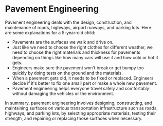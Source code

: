 # Pavement Engineering

Pavement engineering deals with the design, construction, and maintenance of roads, highways, airport runways, and parking lots. Here are some explanations for a 5-year-old child:

- Pavements are the surfaces we walk and drive on.
- Just like we need to choose the right clothes for different weather, we need to choose the right materials and thickness for pavements depending on things like how many cars will use it and how cold or hot it gets.
- Engineers make sure the pavement won't break or get bumpy too quickly by doing tests on the ground and the materials.
- When a pavement gets old, it needs to be fixed or replaced. Engineers decide if it's better to fix one small part or make a whole new pavement.
- Pavement engineering helps everyone travel safely and comfortably without damaging the vehicles or the environment.

In summary, pavement engineering involves designing, constructing, and maintaining surfaces on various transportation infrastructure such as roads, highways, and parking lots, by selecting appropriate materials, testing their strength, and repairing or replacing those surfaces when necessary.
